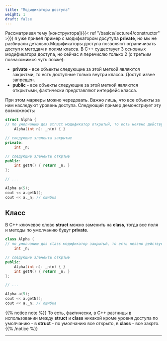 ```yaml
---
title: "Модификаторы доступа"
weight: 1
draft: false
---
```


Рассматривая тему [конструктора]({{< ref "/basics/lecture4/constructor" >}}) я уже привел пример с модифкатором досутупа **private**, но мы не разбирали детально.Модификаторы доступа позволяют ограничивать доступ к методам и полям класса.  В C++ существует 3 основных модификатора доступа, но сейчас я перечислю только 2 (с третьим познакомимся чуть позже):
* **private** - все объекты следующие за этой меткой являются закрытми, то есть доступные только внутри класса. Доступ извне запрещен.
* **public** - все объекты следующие за этой меткой являются открытыми, фактически представляют интерфейс класса.

При этом маркеры можно чередовать. Важно лишь, что все объекты за ним наследуют уровень доступа. Следующий пример демонстриует эту возможность:
```cpp
struct Alpha {
// по умолчанию для struct модификатор открытый, то есть неявно действует модификатор public, если не указан явно private
    Alpha(int n): _n(n) { }

// следующие элементы закрытые
private:
    int _n;

// следующие элементы откртые
public:
    int getN() { return _n; }
};

// ...

Alpha a(5);
cout << a.getN();
cout << a._n; // ошибка
```

## Класс
В C++ ключевое слово **struct** можно заменить на **class**, тогда все поля и методы по умолчанию будут **private**.

```cpp
class Alpha {
// по умолчанию для class модификатор закрытый, то есть неявно действует модификатор private, если не указан явно public
    int _n;

// следующие элементы откртые
public:
    Alpha(int n): _n(n) { }
    int getN() { return _n; }
};

// ...

Alpha a(5);
cout << a.getN();
cout << a._n; // ошибка
```

{{% notice note %}}
То есть, фактически, в C++ разгницы в использовании между **struct** и **class** никакой кроме уровня доступа по умолчанию - в **struct** - по умолчанию все открыто, в **class** - все закрто.
{{% /notice %}}

---